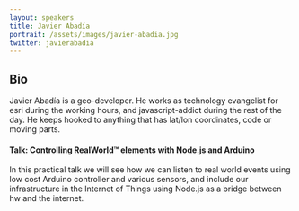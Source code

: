 ```yaml
---
layout: speakers
title: Javier Abadía
portrait: /assets/images/javier-abadia.jpg
twitter: javierabadia
---
```


## Bio

​Javier Abadía is a geo-developer. He works as technology evangelist for esri during the working hours, and javascript-addict during the rest of the day. He keeps hooked to anything that has lat/lon coordinates, code or moving parts.

#### Talk: Controlling RealWorld&trade; elements with Node.js and Arduino

In this practical talk we will see how we can listen to real world events using low cost Arduino controller and various sensors, and include our infrastructure in the Internet of Things using Node.js as a bridge between hw and the internet.
